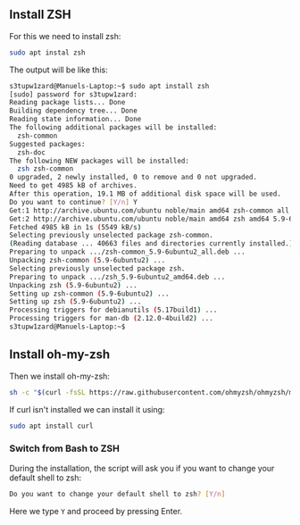 ## Install ZSH

For this we need to install zsh:

```bash
sudo apt instal zsh
```

The output will be like this:

```bash
s3tupw1zard@Manuels-Laptop:~$ sudo apt install zsh
[sudo] password for s3tupw1zard:
Reading package lists... Done
Building dependency tree... Done
Reading state information... Done
The following additional packages will be installed:
  zsh-common
Suggested packages:
  zsh-doc
The following NEW packages will be installed:
  zsh zsh-common
0 upgraded, 2 newly installed, 0 to remove and 0 not upgraded.
Need to get 4985 kB of archives.
After this operation, 19.1 MB of additional disk space will be used.
Do you want to continue? [Y/n] Y
Get:1 http://archive.ubuntu.com/ubuntu noble/main amd64 zsh-common all 5.9-6ubuntu2 [4173 kB]
Get:2 http://archive.ubuntu.com/ubuntu noble/main amd64 zsh amd64 5.9-6ubuntu2 [812 kB]
Fetched 4985 kB in 1s (5549 kB/s)
Selecting previously unselected package zsh-common.
(Reading database ... 40663 files and directories currently installed.)
Preparing to unpack .../zsh-common_5.9-6ubuntu2_all.deb ...
Unpacking zsh-common (5.9-6ubuntu2) ...
Selecting previously unselected package zsh.
Preparing to unpack .../zsh_5.9-6ubuntu2_amd64.deb ...
Unpacking zsh (5.9-6ubuntu2) ...
Setting up zsh-common (5.9-6ubuntu2) ...
Setting up zsh (5.9-6ubuntu2) ...
Processing triggers for debianutils (5.17build1) ...
Processing triggers for man-db (2.12.0-4build2) ...
s3tupw1zard@Manuels-Laptop:~$
```

## Install oh-my-zsh

Then we install oh-my-zsh:

```bash
sh -c "$(curl -fsSL https://raw.githubusercontent.com/ohmyzsh/ohmyzsh/master/tools/install.sh)"
```

If curl isn't installed we can install it using:

```bash
sudo apt install curl
```

### Switch from Bash to ZSH


During the installation, the script will ask you if you want to change your default shell to zsh:

```bash
Do you want to change your default shell to zsh? [Y/n]
```

Here we type `Y` and proceed by pressing Enter.